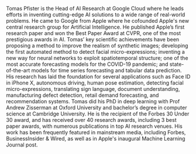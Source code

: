 Tomas Pfister is the Head of AI Research at Google Cloud where he leads efforts in inventing cutting-edge AI solutions to a wide range of real-world problems. He came to Google from Apple where he cofounded Apple's new central research group for Artificial Intelligence. He published Apple’s first research paper and won the Best Paper Award at CVPR, one of the most prestigious awards in AI. Tomas’ key scientific achievements have been proposing a method to improve the realism of synthetic images; developing the first automated method to detect facial micro-expressions; inventing a new way for neural networks to exploit spatiotemporal structure; one of the most accurate forecasting models for the COVID-19 pandemic; and state-of-the-art models for time series forecasting and tabular data prediction. His research has laid the foundation for several applications such as Face ID in iPhone X, autonomous driving, human pose estimation, detecting facial micro-expressions, translating sign language, document understanding, manufacturing defect detection, retail demand forecasting, and recommendation systems. Tomas did his PhD in deep learning with Prof Andrew Zisserman at Oxford University and bachelor’s degree in computer science at Cambridge University. He is the recipient of the Forbes 30 Under 30 award, and has received over 40 research awards, including 3 best paper awards, with numerous publications in top AI research venues. His work has been frequently featured in mainstream media, including Forbes, BusinessInsider & Wired, as well as in Apple's inaugural Machine Learning Journal post.